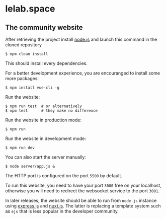 # lelab.space
## The community website

After retrieving the project install [node.js](http://nodejs.org) and launch this command in the cloned repository
```
$ npm clean install
```
This should install every dependencies.

For a better development experience, you are encouranged to install some more packages:
```
$ npm install vue-cli -g
``` 

Run the website:
```
$ npm run test  # or alternatively
$ npm test      # they make no difference
```

Run the website in production mode:
```
$ npm run
```

Run the website in development mode:
```
$ npm run dev
```

You can also start the server manually:
```
$ node server/app.js &
```

The HTTP port is configured on the port `5500` by default.

To run this website, you need to have your port `3000` free on your localhost, otherwise you will need to redirect the websocket service to the port `3001`.

In later releases, the website should be able to run from ``node.js`` instance using [express.js](https://expressjs.com) and [nuxt.js](https://nuxtjs.com). The latter is replacing a template system such as `ejs` that is less popular in the developer community. 